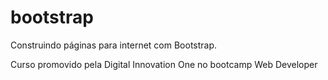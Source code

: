 # bootstrap
Construindo páginas para internet com Bootstrap.

Curso promovido pela Digital Innovation One no bootcamp Web Developer